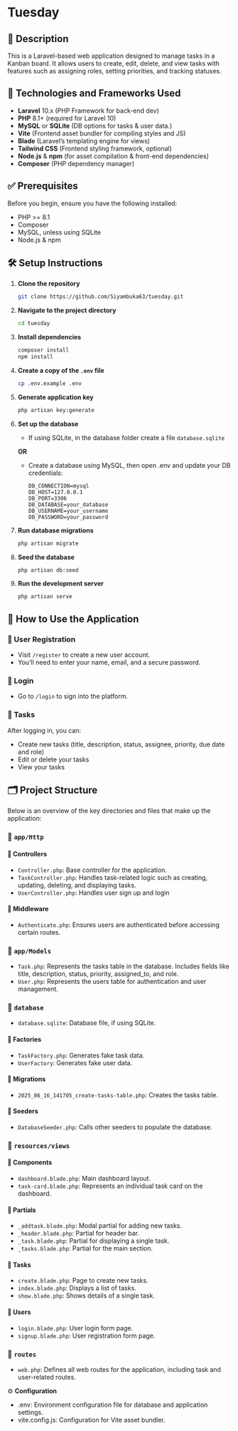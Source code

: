 # Tuesday

## 📌 Description

This is a Laravel-based web application designed to manage tasks in a Kanban board.
It allows users to create, edit, delete, and view tasks with features such as assigning roles, setting priorities, and tracking statuses.

## 🚀 Technologies and Frameworks Used

- **Laravel** 10.x (PHP Framework for back-end dev)
- **PHP** 8.1+ (required for Laravel 10)
- **MySQL** or **SQLite** (DB options for tasks & user data.)
- **Vite** (Frontend asset bundler for compiling styles and JS)
- **Blade** (Laravel’s templating engine for views)
- **Tailwind CSS** (Frontend styling framework, optional)
- **Node.js** & **npm** (for asset compilation & front-end dependencies)
- **Composer** (PHP dependency manager)

## ✅ Prerequisites

Before you begin, ensure you have the following installed:

- PHP >= 8.1
- Composer
- MySQL, unless using SQLite
- Node.js & npm

## 🛠️ Setup Instructions

1. **Clone the repository**
   ```bash
   git clone https://github.com/Siyambuka63/tuesday.git
   ```

2. **Navigate to the project directory**
   ```bash
   cd tuesday
   ```

3. **Install dependencies**
   ```bash
   composer install
   npm install
   ```

4. **Create a copy of the `.env` file**
   ```bash
   cp .env.example .env
   ```

5. **Generate application key**
   ```bash
   php artisan key:generate
   ```

6. **Set up the database**
   * If using SQLite, in the database folder create a file `database.sqlite`
   
   **OR**
     
   * Create a database using MySQL, then open .env and update your DB credentials:
     ```env
     DB_CONNECTION=mysql
     DB_HOST=127.0.0.1
     DB_PORT=3306
     DB_DATABASE=your_database
     DB_USERNAME=your_username
     DB_PASSWORD=your_password
     ```
     
8. **Run database migrations**
   ```bash
   php artisan migrate
   ```

9. **Seed the database**
   ```bash
   php artisan db:seed
   ```

10. **Run the development server**
    ```bash
    php artisan serve
    ```

## 👥 How to Use the Application
### 🧾 User Registration
* Visit `/register` to create a new user account.
* You’ll need to enter your name, email, and a secure password.

### 🔐 Login
* Go to `/login` to sign into the platform.

### 📝 Tasks
After logging in, you can:
* Create new tasks (title, description, status, assignee, priority, due date and role)
* Edit or delete your tasks
* View your tasks

## 🗂️ Project Structure
Below is an overview of the key directories and files that make up the application:

### 📁 `app/Http`
#### 📂  **Controllers**
* `Controller.php`: Base controller for the application.
* `TaskController.php`: Handles task-related logic such as creating, updating, deleting, and displaying tasks.
* `UserController.php`: Handles user sign up and login

#### 📂 **Middleware**
* `Authenticate.php`: Ensures users are authenticated before accessing certain routes.

### 📁 `app/Models`
* `Task.php`: Represents the tasks table in the database. Includes fields like title, description, status, priority, assigned_to, and role.
* `User.php`: Represents the users table for authentication and user management.

### 📁 `database`
* `database.sqlite`: Database file, if using SQLite.
  
#### 📂 Factories
* `TaskFactory.php`: Generates fake task data.
* `UserFactory`: Generates fake user data.

#### 📂 Migrations
* `2025_06_16_141705_create-tasks-table.php`: Creates the tasks table.

#### 📂 Seeders
* `DatabaseSeeder.php`: Calls other seeders to populate the database.

### 📁 `resources/views`
#### 📂 Components
* `dashboard.blade.php`: Main dashboard layout.
* `task-card.blade.php`: Represents an individual task card on the dashboard.

#### 📂 Partials
* `_addtask.blade.php`: Modal partial for adding new tasks.
* `_header.blade.php`: Partial for header bar.
* `_task.blade.php`:   Partial for displaying a single task.
* `_tasks.blade.php`: Partial for the main section.

#### 📂 Tasks
* `create.blade.php`: Page to create new tasks.
* `index.blade.php`: Displays a list of tasks.
* `show.blade.php`: Shows details of a single task.

#### 📂 Users
* `login.blade.php`: User login form page.
* `signup.blade.php`: User registration form page.

### 📁 `routes`
* `web.php`: Defines all web routes for the application, including task and user-related routes.

⚙️ **Configuration**
* .env: Environment configuration file for database and application settings.
* vite.config.js: Configuration for Vite asset bundler.
